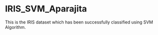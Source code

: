 # IRIS_SVM_Aparajita
This is the IRIS dataset which has been successfully classified using SVM Algorithm.
